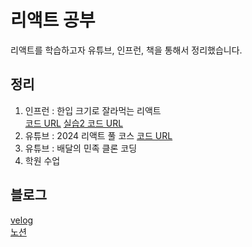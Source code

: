 # 리액트 공부
리액트를 학습하고자 유튜브, 인프런, 책을 통해서 정리했습니다.

## 정리
1. 인프런 : 한입 크기로 잘라먹는 리액트 <br/>
   [코드 URL](https://plaid-argument-614.notion.site/21b94221b0fe42b0a92d04e2c35981bf?pvs=4)
   [실습2 코드 URL](https://github.com/YuYoHan/React/tree/main/toDo)
2. 유튜브 : 2024 리액트 풀 코스
   [코드 URL](https://github.com/YuYoHan/React/tree/main/zero)
3. 유튜브 : 배달의 민족 클론 코딩
4. 학원 수업

   
## 블로그
[velog](https://velog.io/@zxzz45/series/%EB%A6%AC%EC%95%A1%ED%8A%B8) <br/>
[노션](https://www.notion.so/3f1fb67b4f1e420f9f678f726f89edb2)
 

